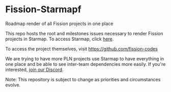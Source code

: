 # Fission-Starmapf
Roadmap render of all Fission projects in one place

This repo hosts the root and milestones issues necessary to render Fission projects in Starmap. To access Starmap, click [here](https://starmap.site/roadmap/github.com/fission-codes/Fission-Starmap/issues/1#simple).

To access the project themselves, visit https://github.com/fission-codes

We are trying to have more PLN projects use Starmap to have everything in one place and be able to see inter-team dependencies more easily.
If you're interested, [join our Discord](https://fission.codes/discord).

Note: This repository is subject to change as priorities and circumstances evolve.

